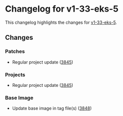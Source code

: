 # Changelog for v1-33-eks-5

This changelog highlights the changes for [v1-33-eks-5](https://github.com/aws/eks-distro/tree/v1-33-eks-5).

## Changes

### Patches
* Regular project update ([3845](https://github.com/aws/eks-distro/pull/3845))

### Projects
* Regular project update ([3845](https://github.com/aws/eks-distro/pull/3845))

### Base Image
* Update base image in tag file(s) ([3848](https://github.com/aws/eks-distro/pull/3848))

